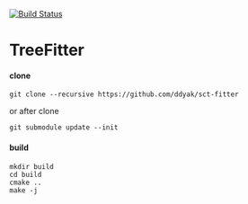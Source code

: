 [![Build Status](https://travis-ci.org/ddyak/sct-fitter.svg?branch=master)](https://travis-ci.org/ddyak/sct-fitter)

# TreeFitter

#### clone 
```
git clone --recursive https://github.com/ddyak/sct-fitter
```

or after clone

```
git submodule update --init
```

#### build

```
mkdir build
cd build
cmake ..
make -j
```